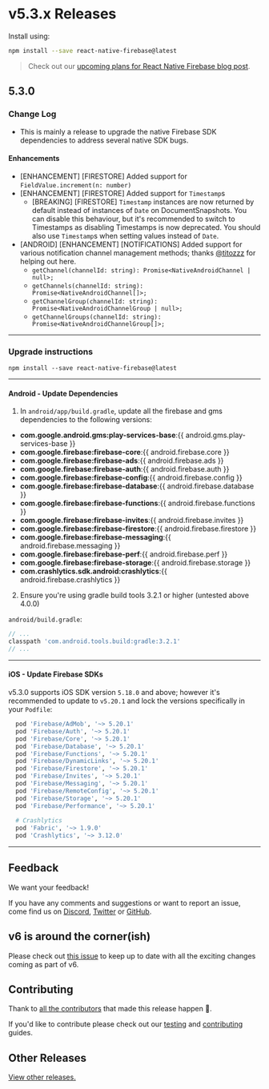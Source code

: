# v5.3.x Releases

Install using:
 
```bash
npm install --save react-native-firebase@latest
```

> Check out our [upcoming plans for React Native Firebase blog post](https://blog.invertase.io/react-native-firebase-2019-7e334ca9bcc6).

## 5.3.0

### Change Log

 - This is mainly a release to upgrade the native Firebase SDK dependencies to address several native SDK bugs.

#### Enhancements
 
 - [ENHANCEMENT] [FIRESTORE] Added support for `FieldValue.increment(n: number)`
 - [ENHANCEMENT] [FIRESTORE] Added support for `Timestamp`s
   - [BREAKING] [FIRESTORE] `Timestamp` instances are now returned by default instead of instances of `Date` on DocumentSnapshots. You can disable this behaviour, but it's recommended to switch to Timestamps as disabling Timestamps is now deprecated. You should also use `Timestamp`s when setting values instead of `Date`.
 - [ANDROID] [ENHANCEMENT] [NOTIFICATIONS] Added support for various notification channel management methods; thanks [@titozzz](https://github.com/Titozzz) for helping out here.
   - `getChannel(channelId: string): Promise<NativeAndroidChannel | null>;`
   - `getChannels(channelId: string): Promise<NativeAndroidChannel[]>;`
   - `getChannelGroup(channelId: string): Promise<NativeAndroidChannelGroup | null>;`
   - `getChannelGroups(channelId: string): Promise<NativeAndroidChannelGroup[]>;`
 
----

### Upgrade instructions

```
npm install --save react-native-firebase@latest
```

----

#### Android - Update Dependencies

1) In `android/app/build.gradle`, update all the firebase and gms dependencies to the following versions:

- **com.google.android.gms:play-services-base**:{{ android.gms.play-services-base }}
- **com.google.firebase:firebase-core**:{{ android.firebase.core }}
- **com.google.firebase:firebase-ads**:{{ android.firebase.ads }}
- **com.google.firebase:firebase-auth**:{{ android.firebase.auth }}
- **com.google.firebase:firebase-config**:{{ android.firebase.config }}
- **com.google.firebase:firebase-database**:{{ android.firebase.database }}
- **com.google.firebase:firebase-functions**:{{ android.firebase.functions }}
- **com.google.firebase:firebase-invites**:{{ android.firebase.invites }}
- **com.google.firebase:firebase-firestore**:{{ android.firebase.firestore }}
- **com.google.firebase:firebase-messaging**:{{ android.firebase.messaging }}
- **com.google.firebase:firebase-perf**:{{ android.firebase.perf }}
- **com.google.firebase:firebase-storage**:{{ android.firebase.storage }}
- **com.crashlytics.sdk.android:crashlytics**:{{ android.firebase.crashlytics }}

2) Ensure you're using gradle build tools 3.2.1 or higher (untested above 4.0.0)

`android/build.gradle`:

```groovy
// ...
classpath 'com.android.tools.build:gradle:3.2.1'
// ...
```

----

#### iOS - Update Firebase SDKs

v5.3.0 supports iOS SDK version `5.18.0` and above; however it's recommended to update to `v5.20.1` and lock the versions specifically in your `Podfile`:

```ruby
  pod 'Firebase/AdMob', '~> 5.20.1'
  pod 'Firebase/Auth', '~> 5.20.1'
  pod 'Firebase/Core', '~> 5.20.1'
  pod 'Firebase/Database', '~> 5.20.1'
  pod 'Firebase/Functions', '~> 5.20.1'
  pod 'Firebase/DynamicLinks', '~> 5.20.1'
  pod 'Firebase/Firestore', '~> 5.20.1'
  pod 'Firebase/Invites', '~> 5.20.1'
  pod 'Firebase/Messaging', '~> 5.20.1'
  pod 'Firebase/RemoteConfig', '~> 5.20.1'
  pod 'Firebase/Storage', '~> 5.20.1'
  pod 'Firebase/Performance', '~> 5.20.1'
  
  # Crashlytics
  pod 'Fabric', '~> 1.9.0'
  pod 'Crashlytics', '~> 3.12.0'
```

----

## Feedback

We want your feedback!

If you have any comments and suggestions or want to report an issue, come find us on [Discord](https://discord.gg/C9aK28N), [Twitter](https://twitter.com/rnfirebase) or [GitHub](https://github.com/invertase/react-native-firebase).

## v6 is around the corner(ish)

Please check out [this issue](https://github.com/invertase/react-native-firebase/issues/2025) to keep up to date with all the exciting changes coming as part of v6.

## Contributing

Thank to [all the contributors](https://github.com/invertase/react-native-firebase/graphs/contributors?from=2018-06-28&to=2020-01-01&type=c) that made this release happen 💛. 

If you'd like to contribute please check out our [testing](https://rnfirebase.io/docs/v5.x.x/testing) and [contributing](https://rnfirebase.io/docs/v5.x.x/contributing) guides.

## Other Releases
        
[View other releases.](/docs/v5.x.x/release-notes)
